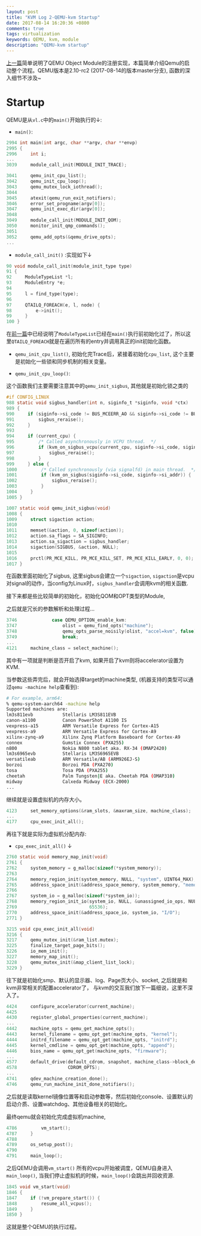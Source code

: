```yaml
---
layout: post
title: "KVM Log 2-QEMU-kvm Startup"
date: 2017-08-14 16:20:36 +0800
comments: true
tags: virtualization
keywords: QEMU, kvm, module
description: "QEMU-kvm startup"
---
```


[上一篇](http://silentming.net/blog/2017/08/14/kvm-log-1-qemu-module-intro/)简单说明了QEMU Object Module的注册实现，本篇简单介绍Qemu的启动整个流程。QEMU版本是2.10-rc2 (2017-08-14的版本master分支), 函数的深入细节不涉及~

<!-- more -->

# Startup

QEMU是从`vl.c`中的`main()`开始执行的↓:

* `main()`:

```c vl.c
2994 int main(int argc, char **argv, char **envp)
2995 {
2996     int i;
...
3039     module_call_init(MODULE_INIT_TRACE);

3041     qemu_init_cpu_list();
3042     qemu_init_cpu_loop();
3043     qemu_mutex_lock_iothread();
3044
3045     atexit(qemu_run_exit_notifiers);
3046     error_set_progname(argv[0]);
3047     qemu_init_exec_dir(argv[0]);
3048
3049     module_call_init(MODULE_INIT_QOM);
3050     monitor_init_qmp_commands();
3051
3052     qemu_add_opts(&qemu_drive_opts);
...
```

* `module_call_init()` :实现如下↓

```c util/module.c
90 void module_call_init(module_init_type type)
91 {
92     ModuleTypeList *l;
93     ModuleEntry *e;
94
95     l = find_type(type);
96
97     QTAILQ_FOREACH(e, l, node) {
98         e->init();
99     }
100 }
```

在[前一篇](http://silentming.net/blog/2017/08/14/kvm-log-1-qemu-module-intro/)中已经说明了`ModuleTypeList`已经在`main()`执行前初始化过了，所以这里`QTAILQ_FOREACH`就是在遍历所有的entry并调用真正的init初始化函数。

* `qemu_init_cpu_list()`, 初始化完Trace后，紧接着初始化`cpu_list`, 这个主要是初始化一些锁和同步机制的相关变量。

* `qemu_init_cpu_loop()`:

这个函数我们主要需要注意其中的`qemu_init_sigbus`, 其他就是初始化锁之类的

```c cpus.c
#if CONFIG_LINUX
988 static void sigbus_handler(int n, siginfo_t *siginfo, void *ctx)
989 {
990     if (siginfo->si_code != BUS_MCEERR_AO && siginfo->si_code != BUS_MCEERR_AR) {
991         sigbus_reraise();
992     }
993
994     if (current_cpu) {
995         /* Called asynchronously in VCPU thread.  */
996         if (kvm_on_sigbus_vcpu(current_cpu, siginfo->si_code, siginfo->si_addr)) {
997             sigbus_reraise();
998         }
999     } else {
1000         /* Called synchronously (via signalfd) in main thread.  */
1001         if (kvm_on_sigbus(siginfo->si_code, siginfo->si_addr)) {
1002             sigbus_reraise();
1003         }
1004     }
1005 }

1007 static void qemu_init_sigbus(void)
1008 {
1009     struct sigaction action;
1010
1011     memset(&action, 0, sizeof(action));
1012     action.sa_flags = SA_SIGINFO;
1013     action.sa_sigaction = sigbus_handler;
1014     sigaction(SIGBUS, &action, NULL);
1015
1016     prctl(PR_MCE_KILL, PR_MCE_KILL_SET, PR_MCE_KILL_EARLY, 0, 0);
1017 }
```

在函数里面初始化了sigbus, 这里sigbus会建立一个`sigaction`, `sigaction`是vcpu对signal的动作，当config为Linux时，`sigbus_handler`会调用kvm的相关函数.

接下来都是些比较简单的初始化，初始化QOM和OPT类型的Module, 

之后就是冗长的参数解析和处理过程...

```c vl.c
3746             case QEMU_OPTION_enable_kvm:
3747                 olist = qemu_find_opts("machine");
3748                 qemu_opts_parse_noisily(olist, "accel=kvm", false);
3749                 break;
...
4121     machine_class = select_machine();
```

其中有一项就是判断是否开启了kvm, 如果开启了kvm则将accelerator设置为KVM. 

当参数这些弄完后，就会开始选择target的machine类型, (机器支持的类型可以通过`qemu -machine help`查看到):

```sh
# For example, arm64:
% qemu-system-aarch64 -machine help
Supported machines are:
lm3s811evb           Stellaris LM3S811EVB
canon-a1100          Canon PowerShot A1100 IS
vexpress-a15         ARM Versatile Express for Cortex-A15
vexpress-a9          ARM Versatile Express for Cortex-A9
xilinx-zynq-a9       Xilinx Zynq Platform Baseboard for Cortex-A9
connex               Gumstix Connex (PXA255)
n800                 Nokia N800 tablet aka. RX-34 (OMAP2420)
lm3s6965evb          Stellaris LM3S6965EVB
versatileab          ARM Versatile/AB (ARM926EJ-S)
borzoi               Borzoi PDA (PXA270)
tosa                 Tosa PDA (PXA255)
cheetah              Palm Tungsten|E aka. Cheetah PDA (OMAP310)
midway               Calxeda Midway (ECX-2000)
...
```
继续就是设置虚拟机的内存大小。

```c vl.c
4123     set_memory_options(&ram_slots, &maxram_size, machine_class);
...
4177     cpu_exec_init_all();
```

再往下就是实际为虚拟机分配内存:

* `cpu_exec_init_all()` ↓

```c exec.c
2760 static void memory_map_init(void)
2761 {
2762     system_memory = g_malloc(sizeof(*system_memory));
2763
2764     memory_region_init(system_memory, NULL, "system", UINT64_MAX);
2765     address_space_init(&address_space_memory, system_memory, "memory");
2766
2767     system_io = g_malloc(sizeof(*system_io));
2768     memory_region_init_io(system_io, NULL, &unassigned_io_ops, NULL, "io",
2769                           65536);
2770     address_space_init(&address_space_io, system_io, "I/O");
2771 }

3215 void cpu_exec_init_all(void)
3216 {
3217     qemu_mutex_init(&ram_list.mutex);
3225     finalize_target_page_bits();
3226     io_mem_init();
3227     memory_map_init();
3228     qemu_mutex_init(&map_client_list_lock);
3229 }
```

往下就是初始化smp、默认的显示器、log、Page页大小、socket, 之后就是和kvm非常相关的配置accelerator了，
与kvm的交互我们放下一篇细说，这里不深入了。

```c vl.c
4424     configure_accelerator(current_machine);
4425
4430     register_global_properties(current_machine);
...
4442     machine_opts = qemu_get_machine_opts();
4443     kernel_filename = qemu_opt_get(machine_opts, "kernel");
4444     initrd_filename = qemu_opt_get(machine_opts, "initrd");
4445     kernel_cmdline = qemu_opt_get(machine_opts, "append");
4446     bios_name = qemu_opt_get(machine_opts, "firmware");
...
4577     default_drive(default_cdrom, snapshot, machine_class->block_default_type, 2,
4578                   CDROM_OPTS);
...
4741     qdev_machine_creation_done();
4746     qemu_run_machine_init_done_notifiers();
```

之后就是读取kernel镜像位置等和启动参数等，然后初始化console、设置默认的启动介质、设置watchdog、其他设备相关的初始化。

最终qemu就会初始化完成虚拟机machine, 

```c vl.c
4786         vm_start();
4787     }
4788
4789     os_setup_post();
4790
4791     main_loop();
```

之后QEMU会调用`vm_start()` 所有的vcpu开始被调度，QEMU自身进入`main_loop()`, 当我们停止虚拟机的时候，`main_loop()`会跳出并回收资源.

```c cpus.c
1845 void vm_start(void)
1846 {
1847     if (!vm_prepare_start()) {
1848         resume_all_vcpus();
1849     }
1850 }
```

这就是整个QEMU的执行过程。


